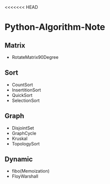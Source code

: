 <<<<<<< HEAD
# Python-Algorithm-Note

## Matrix
* RotateMatrix90Degree

## Sort
* CountSort
* InsertitionSort
* QuickSort
* SelectionSort

## Graph
* DisjointSet
* GraphCycle
* Kruskal
* TopologySort

## Dynamic
* fibo(Memoization)
* FloyWarshall

